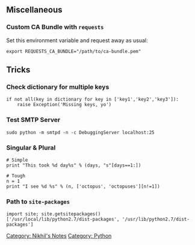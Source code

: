 Miscellaneous
-------------

### Custom CA Bundle with `requests`

Set this environment variable and request away as usual:

    export REQUESTS_CA_BUNDLE="/path/to/ca-bundle.pem"

Tricks
------

### Check dictionary for multiple keys

    if not all(key in dictionary for key in ['key1','key2','key3']):
        raise Exception('Missing keys, yo')

### Test SMTP Server

    sudo python -m smtpd -n -c DebuggingServer localhost:25

### Singular & Plural

    # Simple
    print "This took %d day%s" % (days, "s"[days==1:])

    # Tough
    n = 1
    print "I see %d %s" % (n, ['octopus', 'octopuses'][n!=1])

### Path to `site-packages`

    import site; site.getsitepackages()
    ['/usr/local/lib/python2.7/dist-packages', '/usr/lib/python2.7/dist-packages']

[Category: Nikhil's Notes](Category:_Nikhil's_Notes "wikilink")
[Category: Python](Category:_Python "wikilink")
